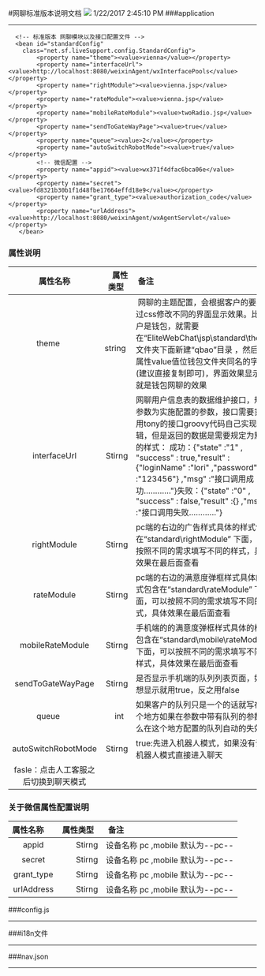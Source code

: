 #网聊标准版本说明文档
![](http://www.elitecrm.com/images/logo-elitecrm.png)    1/22/2017 2:45:10 PM 
###application
***
	  <!-- 标准版本 网聊模块以及接口配置文件 -->
	  <bean id="standardConfig"
	   	class="net.sf.liveSupport.config.StandardConfig">
	   		<property name="theme"><value>vienna</value></property>
	   		<property name="interfaceUrl"><value>http://localhost:8080/weixinAgent/wxInterfacePools</value></property>
	   		<property name="rightModule"><value>vienna.jsp</value></property>
	   		<property name="rateModule"><value>vienna.jsp</value></property>
	   		<property name="mobileRateModule"><value>twoRadio.jsp</value></property>
	   		<property name="sendToGateWayPage"><value>true</value></property>
	   		<property name="queue"><value>2</value></property>
	   		<property name="autoSwitchRobotMode"><value>true</value></property>
	 		<!-- 微信配置 -->
	   		<property name="appid"><value>wx371f4dfac6bca06e</value></property>
	   		<property name="secret"><value>fd8321b30b1f1d48fbe17664effd18e9</value></property>
	   		<property name="grant_type"><value>authorization_code</value></property>
	   		<property name="urlAddress"><value>http://localhost:8080/weixinAgent/wxAgentServlet</value></property>
	   </bean>
                    
### 属性说明
| 属性名称	     | 属性类型       |  备注  			      |
| :----:   	| -----:  	| :----  			     |
| theme       	|    string   |  网聊的主题配置，会根据客户的要求通过css修改不同的界面显示效果。比如客户是钱包，就需要在“EliteWebChat\jsp\standard\theme” 文件夹下面新建“qbao”目录 ，然后修改属性value值位钱包文件夹同名的字符串(建议直接复制即可)，界面效果显示的就是钱包网聊的效果|
| interfaceUrl       |   Stirng   |  网聊用户信息表的数据维护接口，规定参数为实施配置的参数，接口需要实施用tony的接口groovy代码自己实现逻辑，但是返回的数据是需要规定为默认的样式： 成功：{"state" :"1" , "success" : true,"result" :{"loginName" :"lori" ,"password" :"123456"} ,"msg" :"接口调用成功…………"}失败：{"state" :"0" , "success" : false,"result" :{} ,"msg" :"接口调用失败…………"} |
| rightModule        |   Stirng   |   pc端的右边的广告样式具体的样式包含在“standard\rightModule” 下面，可以按照不同的需求填写不同的样式，具体效果在最后面查看  |
| rateModule         |   Stirng   |  pc端的右边的满意度弹框样式具体的样式包含在“standard\rateModule” 下面，可以按照不同的需求填写不同的样式，具体效果在最后面查看  |
| mobileRateModule   |   Stirng   |  手机端的的满意度弹框样式具体的样式包含在“standard\mobile\rateModule” 下面，可以按照不同的需求填写不同的样式，具体效果在最后面查看  |
| sendToGateWayPage  |   Stirng   |  是否显示手机端的队列列表页面，如果想显示就用true，反之用false  |
| queue              |   int      |  如果客户的队列只是一个的话就写在这个地方如果在参数中带有队列的参数那么在这个地方配置的队列自动的失效  |
| autoSwitchRobotMode|   Stirng   |             true:先进入机器人模式，如果没有设置机器人模式直接进入聊天
           fasle：点击人工客服之后切换到聊天模式 |
### 关于微信属性配置说明
| 属性名称     | 属性类型    |  备注				|
| :----:      | -----:     | :----  |
| appid       |   Stirng   |  设备名称 pc ,mobile 默认为--pc--	|
| secret      |   Stirng   |  设备名称 pc ,mobile 默认为--pc--  |
| grant_type  |   Stirng   |  设备名称 pc ,mobile 默认为--pc--  |
| urlAddress  |   Stirng   |  设备名称 pc ,mobile 默认为--pc--  |
###config.js
***
###i18n文件
***
###nav.json
***
